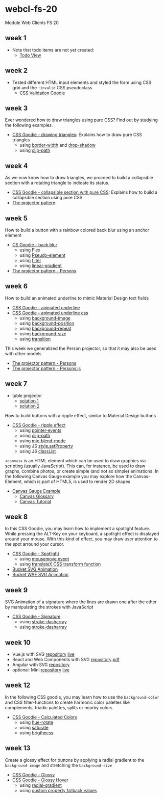 # webcl-fs-20
Module Web Clients FS 20

## week 1
- Note that todo items are not yet created:
    - [Todo View](https://webengineering-fhnw.github.io/webcl-fs-20/week1/todo/View.html)

## week 2
- Tested different HTML input elements and styled the form using CSS grid and the `:invalid` CSS pseudoclass
    - [CSS Validation Goodie](https://webengineering-fhnw.github.io/webcl-fs-20/week2/CSSValidation.html)

## week 3
Ever wondered how to draw triangles using pure CSS? Find out by studying the following examples.
- [CSS Goodie - drawing triangles](https://webengineering-fhnw.github.io/webcl-fs-20/week3/CSSTriangle.html): Explains how to draw pure CSS triangles
    - using [border-width](https://developer.mozilla.org/de/docs/Web/CSS/border-width) and [drop-shadow](https://developer.mozilla.org/de/docs/Web/CSS/box-shadow)
    - using [clip-path](https://developer.mozilla.org/de/docs/Web/CSS/clip-path)

## week 4
As we now know how to draw triangles, we proceed to build a collapsible section with a rotating triangle to indicate its status.
- [CSS Goodie - collapsible section with pure CSS](https://webengineering-fhnw.github.io/webcl-fs-20/week4/CSSCollapse.html): Explains how to build a collapsible section using pure CSS 
- [The projector pattern](https://webengineering-fhnw.github.io/webcl-fs-20/week4/todo/View.html)

## week 5
How to build a button with a rainbow colored back blur using an anchor element
- [CS Goodie - back blur](https://webengineering-fhnw.github.io/webcl-fs-20/week5/BackBlur.html)
    - using [Flex](https://developer.mozilla.org/de/docs/Glossary/Flex)
    - using [Pseudo-element](https://developer.mozilla.org/de/docs/Glossary/Pseudo-element)
    - using [filter](https://developer.mozilla.org/de/docs/Web/CSS/filter)
    - using [linear-gradient](https://developer.mozilla.org/de/docs/Web/CSS/linear-gradient)
- [The projector pattern - Persons](https://webengineering-fhnw.github.io/webcl-fs-20/week5/person/View.html)

## week 6
How to build an animated underline to mimic Material Design text fields
- [CSS Goodie - animated underline](https://webengineering-fhnw.github.io/webcl-fs-20/week6/person/View.html)
- [CSS Goodie - animated underline css](https://webengineering-fhnw.github.io/webcl-fs-20/week6/person/instantUpdateProjector.css)
    - using [background-image](https://developer.mozilla.org/de/docs/Web/CSS/background-image)
    - using [background-position](https://developer.mozilla.org/de/docs/Web/CSS/background-position)
    - using [background-repeat](https://developer.mozilla.org/de/docs/Web/CSS/background-repeat)
    - using [background-size](https://developer.mozilla.org/de/docs/Web/CSS/background-size)
    - using [transition](https://developer.mozilla.org/de/docs/Web/CSS/transition)
    
This week we generalized the Person projector, so that it may also be used with other models
- [The projector pattern - Persons](https://webengineering-fhnw.github.io/webcl-fs-20/week6/person/View.html)
- [The projector pattern - Persons js](https://webengineering-fhnw.github.io/webcl-fs-20/week6/person/instantUpdateProjector.js)

## week 7
- table projector
    - [solution 1](https://github.com/WebEngineering-FHNW/webcl-fs-20/pull/10/commits/ad4f0fe5b671fda08b1a726b9d70716bdbad0f37)
    - [solution 2](https://gitlab.fhnw.ch/lion/webcl-person-master-view-table-style)

How tu build buttons with a ripple effect, similar to Material Design buttons
- [CSS Goodie - ripple effect](https://webengineering-fhnw.github.io/webcl-fs-20/week7/CssRipple.html)
    - using [pointer-events](https://developer.mozilla.org/de/docs/Web/CSS/pointer-events)
    - using [clip-path](https://developer.mozilla.org/de/docs/Web/CSS/clip-path)
    - using [mix-blend-mode](https://developer.mozilla.org/de/docs/Web/CSS/mix-blend-mode)
    - using JS [style.setProperty](https://developer.mozilla.org/en-US/docs/Web/API/CSSStyleDeclaration/setProperty)
    - using JS [classList](https://developer.mozilla.org/en-US/docs/Web/API/Element/classList)
    
`<canvas>` is an HTML element which can be used to draw graphics via scripting (usually JavaScript). This can, for instance, be used to draw graphs, combine photos, or create simple (and not so simple) animations.
In the following Canvas Gauge example you may explore how the Canvas-Element, which is part of HTML5, is used to render 2D shapes
- [Canvas Gauge Example](https://webengineering-fhnw.github.io/webcl-fs-20/week7/canvas-gauge-sketch/View.html)
    - [Canvas Glossary](https://developer.mozilla.org/en-US/docs/Glossary/Canvas)
    - [Canvas Tutorial](https://developer.mozilla.org/en-US/docs/Web/API/Canvas_API/Tutorial)

## week 8
In this CSS Goodie, you may learn how to implement a spotlight feature. While pressing the ALT-Key on your keyboard, a 
spotlight effect is displayed around your mouse. With this kind of effect, you may draw user attention to the spot 
arround your cursor.
- [CSS Goodie - Spotlight](https://webengineering-fhnw.github.io/webcl-fs-20/week8/CssSpotlight.html)
    - using [mousemove event](https://developer.mozilla.org/en-US/docs/Web/API/Element/mousemove_event)
    - using [translateX CSS transform function](https://developer.mozilla.org/en-US/docs/Web/CSS/transform-function/translateX)
- [Bucket SVG Animation](https://webengineering-fhnw.github.io/webcl-fs-20/week8/svg-bucket-sketch/Bucket.html)
- [Bucket WAF SVG Animation](https://webengineering-fhnw.github.io/webcl-fs-20/week8/svg-bucket-sketch/BucketWAF.html)


## week 9
SVG Animation of a signature where the lines are drawn one after the other by manipulating the strokes with JavaScript
- [CSS Goodie - Signature](https://webengineering-fhnw.github.io/webcl-fs-20/week9/svg-signature-sketch/Signature.html)
    - using [stroke-dasharray](https://developer.mozilla.org/en-US/docs/Web/SVG/Attribute/stroke-dasharray)
    - using [stroke-dasharray](https://developer.mozilla.org/en-US/docs/Web/SVG/Attribute/stroke-dashoffset)

## week 10
- Vue.js with SVG
  [repository](https://github.com/dev-ale/webcl-2020-vue-svg-animation)
  [live](https://svg-animation-vue.herokuapp.com/)
- React and Web Components with SVG
  [repository](https://github.com/sabinamp/using-svg)
  [pdf](https://github.com/sabinamp/using-svg/blob/9a2963fe283155a82a8612582fc2e58ff4cf291f/docs/SVGSignatureSketch_inReact.pdf)
- Angular with SVG
  [repository](https://gitlab.fhnw.ch/damir.grgic/svg-eyes-angular)
- optional: Mini
  [repository](https://github.com/Dierk/fs19-wodss-client)
  [live](https://dierk.github.io/fs19-wodss-client/ProjectAllocationBundle.html)

## week 12
In the following CSS goodie, you may learn how to use the `background-color` and CSS filter-functions to create harmonic
color palettes like complements, triadic palettes, splits or nearby colors.
- [CSS Goodie - Calculated Colors](https://webengineering-fhnw.github.io/webcl-fs-20/week12/CalculatedColors.html)
    - using [hue-rotate](https://developer.mozilla.org/en-US/docs/Web/CSS/filter-function/hue-rotate)
    - using [saturate](https://developer.mozilla.org/en-US/docs/Web/CSS/filter-function/saturate)
    - using [brigthness](https://developer.mozilla.org/en-US/docs/Web/CSS/filter-function/brightness)

## week 13
Create a glossy effect for buttons by applying a radial gradient to the `background-image` and stretching the `background-size`
- [CSS Goodie - Glossy](https://webengineering-fhnw.github.io/webcl-fs-20/week13/Glossy.html)
- [CSS Goodie - Glossy Hover](https://webengineering-fhnw.github.io/webcl-fs-20/week13/Glossy-hover.html)
    - using [radial-gradient](https://developer.mozilla.org/en-US/docs/Web/CSS/radial-gradient)
    - using [custom property fallback values](https://developer.mozilla.org/en-US/docs/Web/CSS/Using_CSS_custom_properties#Custom_property_fallback_values)
